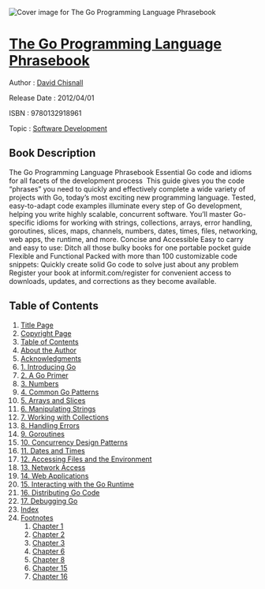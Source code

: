 ![Cover image for The Go Programming Language Phrasebook](https://imgdetail.ebookreading.net/cover/cover/software_development/EB9780132918961.jpg)

[The Go Programming Language Phrasebook](https://ebookreading.net/view/book/The+Go+Programming+Language+Phrasebook-EB9780132918961_1.html "The Go Programming Language Phrasebook")
====================================================================================================================

Author : [David Chisnall](https://ebookreading.net/search/author/David+Chisnall)

Release Date : 2012/04/01

ISBN : 9780132918961

Topic : [Software Development](https://ebookreading.net/search/category/software-development)

Book Description
-----------------

The Go Programming Language Phrasebook
Essential Go code and idioms for all facets of the development process 
This guide gives you the code “phrases” you need to quickly and effectively complete a wide variety of projects with Go, today’s most exciting new programming language.
Tested, easy-to-adapt code examples illuminate every step of Go development, helping you write highly scalable, concurrent software. You’ll master Go-specific idioms for working with strings, collections, arrays, error handling, goroutines, slices, maps, channels, numbers, dates, times, files, networking, web apps, the runtime, and more.
Concise and Accessible
Easy to carry and easy to use: Ditch all those bulky books for one portable pocket guide
 
Flexible and Functional
Packed with more than 100 customizable code snippets: Quickly create solid Go code to solve just about any problem
Register your book at informit.com/register for convenient access to downloads, updates, and corrections as they become available.
              
Table of Contents
-----------------

1. [Title Page](https://ebookreading.net/view/book/The+Go+Programming+Language+Phrasebook-EB9780132918961_2.html)
1. [Copyright Page](https://ebookreading.net/view/book/The+Go+Programming+Language+Phrasebook-EB9780132918961_3.html)
1. [Table of Contents](https://ebookreading.net/view/book/The+Go+Programming+Language+Phrasebook-EB9780132918961_4.html)
1. [About the Author](https://ebookreading.net/view/book/The+Go+Programming+Language+Phrasebook-EB9780132918961_5.html)
1. [Acknowledgments](https://ebookreading.net/view/book/The+Go+Programming+Language+Phrasebook-EB9780132918961_6.html)
1. [1. Introducing Go](https://ebookreading.net/view/book/The+Go+Programming+Language+Phrasebook-EB9780132918961_7.html)
1. [2. A Go Primer](https://ebookreading.net/view/book/The+Go+Programming+Language+Phrasebook-EB9780132918961_8.html)
1. [3. Numbers](https://ebookreading.net/view/book/The+Go+Programming+Language+Phrasebook-EB9780132918961_9.html)
1. [4. Common Go Patterns](https://ebookreading.net/view/book/The+Go+Programming+Language+Phrasebook-EB9780132918961_10.html)
1. [5. Arrays and Slices](https://ebookreading.net/view/book/The+Go+Programming+Language+Phrasebook-EB9780132918961_11.html)
1. [6. Manipulating Strings](https://ebookreading.net/view/book/The+Go+Programming+Language+Phrasebook-EB9780132918961_12.html)
1. [7. Working with Collections](https://ebookreading.net/view/book/The+Go+Programming+Language+Phrasebook-EB9780132918961_13.html)
1. [8. Handling Errors](https://ebookreading.net/view/book/The+Go+Programming+Language+Phrasebook-EB9780132918961_14.html)
1. [9. Goroutines](https://ebookreading.net/view/book/The+Go+Programming+Language+Phrasebook-EB9780132918961_15.html)
1. [10. Concurrency Design Patterns](https://ebookreading.net/view/book/The+Go+Programming+Language+Phrasebook-EB9780132918961_16.html)
1. [11. Dates and Times](https://ebookreading.net/view/book/The+Go+Programming+Language+Phrasebook-EB9780132918961_17.html)
1. [12. Accessing Files and the Environment](https://ebookreading.net/view/book/The+Go+Programming+Language+Phrasebook-EB9780132918961_18.html)
1. [13. Network Access](https://ebookreading.net/view/book/The+Go+Programming+Language+Phrasebook-EB9780132918961_19.html)
1. [14. Web Applications](https://ebookreading.net/view/book/The+Go+Programming+Language+Phrasebook-EB9780132918961_20.html)
1. [15. Interacting with the Go Runtime](https://ebookreading.net/view/book/The+Go+Programming+Language+Phrasebook-EB9780132918961_21.html)
1. [16. Distributing Go Code](https://ebookreading.net/view/book/The+Go+Programming+Language+Phrasebook-EB9780132918961_22.html)
1. [17. Debugging Go](https://ebookreading.net/view/book/The+Go+Programming+Language+Phrasebook-EB9780132918961_23.html)
1. [Index](https://ebookreading.net/view/book/The+Go+Programming+Language+Phrasebook-EB9780132918961_24.html)
1. [Footnotes](https://ebookreading.net/view/book/The+Go+Programming+Language+Phrasebook-EB9780132918961_25.html)
    1. [Chapter 1](https://ebookreading.net/view/book/The+Go+Programming+Language+Phrasebook-EB9780132918961_25.html#footnotes1)
    1. [Chapter 2](https://ebookreading.net/view/book/The+Go+Programming+Language+Phrasebook-EB9780132918961_25.html#footnotes2)
    1. [Chapter 3](https://ebookreading.net/view/book/The+Go+Programming+Language+Phrasebook-EB9780132918961_25.html#footnotes3)
    1. [Chapter 6](https://ebookreading.net/view/book/The+Go+Programming+Language+Phrasebook-EB9780132918961_25.html#footnotes4)
    1. [Chapter 8](https://ebookreading.net/view/book/The+Go+Programming+Language+Phrasebook-EB9780132918961_25.html#footnotes5)
    1. [Chapter 15](https://ebookreading.net/view/book/The+Go+Programming+Language+Phrasebook-EB9780132918961_25.html#footnotes6)
    1. [Chapter 16](https://ebookreading.net/view/book/The+Go+Programming+Language+Phrasebook-EB9780132918961_25.html#footnotes7)
